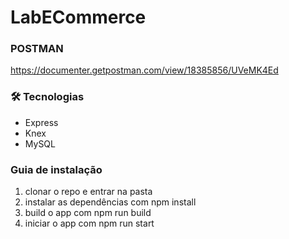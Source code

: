 # LabECommerce

### POSTMAN
https://documenter.getpostman.com/view/18385856/UVeMK4Ed

### 🛠 Tecnologias
* Express
* Knex
* MySQL
  
### Guia de instalação

1. clonar o repo e entrar na pasta 
2. instalar as dependências com npm install
3. build o app com npm run build
4. iniciar o app com npm run start

